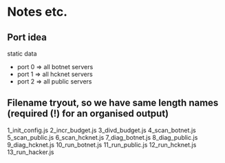 # Notes etc.

## Port idea

static data
- port 0 => all botnet servers
- port 1 => all hcknet servers
- port 2 => all public servers

## Filename tryout, so we have same length names (required (!) for an organised output)
1_init_config.js
2_incr_budget.js
3_divd_budget.js
4_scan_botnet.js
5_scan_public.js
6_scan_hcknet.js
7_diag_botnet.js
8_diag_public.js
9_diag_hcknet.js
10_run_botnet.js
11_run_public.js
12_run_hcknet.js
13_run_hacker.js

